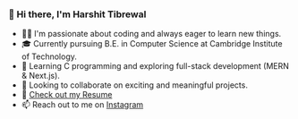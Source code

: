 ### 👋 Hi there, I'm Harshit Tibrewal

- 👨‍💻 I'm passionate about coding and always eager to learn new things.
- 🎓 Currently pursuing B.E. in Computer Science at Cambridge Institute of Technology.
- 🌱 Learning C programming and exploring full-stack development (MERN & Next.js).
- 🤝 Looking to collaborate on exciting and meaningful projects.
- 📄 [Check out my Resume]([https://drive.google.com/file/d/17wwbxqNgiKG1LKvaJhBpUe8tMA4XvJP7/view?usp=sharing])
- 📫 Reach out to me on [Instagram](https://instagram.com/harshit._.tib)

<!---
HarshitTib/HarshitTib is a ✨ special ✨ repository because its `README.md` (this file) appears on your GitHub profile.
You can click the Preview link to take a look at your changes.
--->

